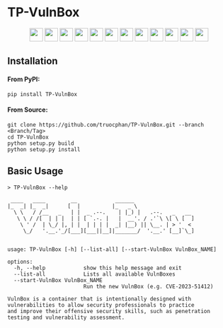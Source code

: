 # TP-VulnBox

<p align="center">
    <a href="https://github.com/truocphan/TP-VulnBox/releases/"><img src="https://img.shields.io/github/release/truocphan/TP-VulnBox" height=30></a>
	<a href="#"><img src="https://img.shields.io/github/downloads/truocphan/TP-VulnBox/total" height=30></a>
	<a href="#"><img src="https://img.shields.io/github/stars/truocphan/TP-VulnBox" height=30></a>
	<a href="#"><img src="https://img.shields.io/github/forks/truocphan/TP-VulnBox" height=30></a>
	<a href="https://github.com/truocphan/TP-VulnBox/issues?q=is%3Aopen+is%3Aissue"><img src="https://img.shields.io/github/issues/truocphan/TP-VulnBox" height=30></a>
	<a href="https://github.com/truocphan/TP-VulnBox/issues?q=is%3Aissue+is%3Aclosed"><img src="https://img.shields.io/github/issues-closed/truocphan/TP-VulnBox" height=30></a>
	<a href="https://pypi.org/project/TP-VulnBox/" target="_blank"><img src="https://img.shields.io/badge/pypi-3775A9?style=for-the-badge&logo=pypi&logoColor=white" height=30></a>
	<a href="https://www.facebook.com/61550595106970" target="_blank"><img src="https://img.shields.io/badge/Facebook-1877F2?style=for-the-badge&logo=facebook&logoColor=white" height=30></a>
	<a href="https://twitter.com/TPCyberSec" target="_blank"><img src="https://img.shields.io/badge/Twitter-1DA1F2?style=for-the-badge&logo=twitter&logoColor=white" height=30></a>
	<a href="https://github.com/truocphan" target="_blank"><img src="https://img.shields.io/badge/GitHub-100000?style=for-the-badge&logo=github&logoColor=white" height=30></a>
	<a href="mailto:tpcybersec2023@gmail.com" target="_blank"><img src="https://img.shields.io/badge/Gmail-D14836?style=for-the-badge&logo=gmail&logoColor=white" height=30></a>
	<a href="https://www.buymeacoffee.com/truocphan" target="_blank"><img src="https://img.shields.io/badge/Buy_Me_A_Coffee-FFDD00?style=for-the-badge&logo=buy-me-a-coffee&logoColor=black" height=30></a>
</p>

## Installation
#### From PyPI:
```console
pip install TP-VulnBox
```
#### From Source:
```console
git clone https://github.com/truocphan/TP-VulnBox.git --branch <Branch/Tag>
cd TP-VulnBox
python setup.py build
python setup.py install
```

## Basic Usage
```
> TP-VulnBox --help

 ____   ____        __            ______
|_  _| |_  _|      [  |          |_   _ \
  \ \   / /__   _   | |  _ .--.    | |_) |   .--.   _   __
   \ \ / /[  | | |  | | [ `.-. |   |  __'. / .'`\ \[ \ [  ]
    \ ' /  | \_/ |, | |  | | | |  _| |__) || \__. | > '  <
     \_/   '.__.'_/[___][___||__]|_______/  '.__.' [__]`\_]


usage: TP-VulnBox [-h] [--list-all] [--start-VulnBox VulnBox_NAME]

options:
  -h, --help            show this help message and exit
  --list-all            Lists all available VulnBoxes
  --start-VulnBox VulnBox_NAME
                        Run the new VulnBox (e.g. CVE-2023-51412)

VulnBox is a container that is intentionally designed with vulnerabilities to allow security professionals to practice
and improve their offensive security skills, such as penetration testing and vulnerability assessment.

```
